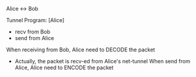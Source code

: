 Alice <-> Bob

Tunnel Program: [Alice]

* recv from Bob
* send from Alice


When receiving from Bob, Alice need to DECODE the packet
 - Actually, the packet is recv-ed from Alice's net-tunnel
When send from Alice, Alice need to ENCODE the packet
